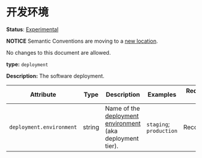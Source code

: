# 开发环境

**Status**: [Experimental](../../document-status.md)

**NOTICE** Semantic Conventions are moving to a
[new location](http://github.com/open-telemetry/semantic-conventions).

No changes to this document are allowed.

**type:** `deployment`

**Description:** The software deployment.

<!-- semconv deployment -->

| Attribute                | Type   | Description                                                                                                       | Examples                | Requirement Level |
| ------------------------ | ------ | ----------------------------------------------------------------------------------------------------------------- | ----------------------- | ----------------- |
| `deployment.environment` | string | Name of the [deployment environment](https://en.wikipedia.org/wiki/Deployment_environment) (aka deployment tier). | `staging`; `production` | Recommended       |

<!-- endsemconv -->
